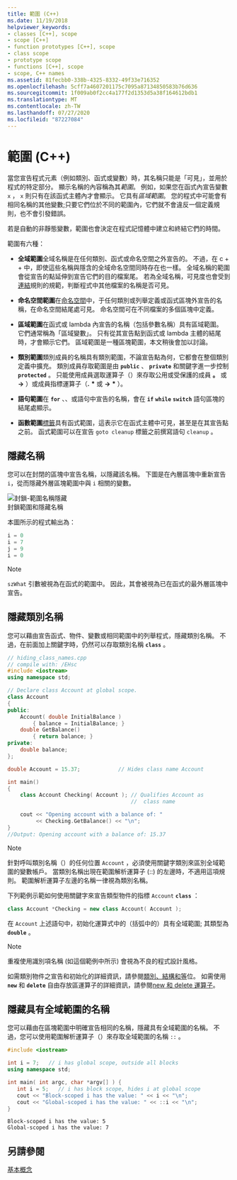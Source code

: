 ```yaml
---
title: 範圍 (C++)
ms.date: 11/19/2018
helpviewer_keywords:
- classes [C++], scope
- scope [C++]
- function prototypes [C++], scope
- class scope
- prototype scope
- functions [C++], scope
- scope, C++ names
ms.assetid: 81fecbb0-338b-4325-8332-49f33e716352
ms.openlocfilehash: 5cff7a4607201175c7095a87134850583b76d636
ms.sourcegitcommit: 1f009ab0f2cc4a177f2d1353d5a38f164612bdb1
ms.translationtype: MT
ms.contentlocale: zh-TW
ms.lasthandoff: 07/27/2020
ms.locfileid: "87227084"
---
```

# <a name="scope-c"></a>範圍 (C++)

當您宣告程式元素（例如類別、函式或變數）時，其名稱只能是「可見」，並用於程式的特定部分。 顯示名稱的內容稱為其*範圍*。 例如，如果您在函式內宣告變數 `x` ， `x` 則只有在該函式主體內才會顯示。 它具有*區域範圍*。 您的程式中可能會有相同名稱的其他變數;只要它們位於不同的範圍內，它們就不會違反一個定義規則，也不會引發錯誤。

若是自動的非靜態變數，範圍也會決定在程式記憶體中建立和終結它們的時間。

範圍有六種：

- **全域範圍**全域名稱是在任何類別、函式或命名空間之外宣告的。 不過，在 c + + 中，即使這些名稱與隱含的全域命名空間同時存在也一樣。 全域名稱的範圍會從宣告的點延伸到宣告它們的目的檔案尾。 若為全域名稱，可見度也會受到[連結](program-and-linkage-cpp.md)規則的規範，判斷程式中其他檔案的名稱是否可見。

- **命名空間範圍**在[命名空間](namespaces-cpp.md)中，于任何類別或列舉定義或函式區塊外宣告的名稱，在命名空間結尾處可見。 命名空間可在不同檔案的多個區塊中定義。

- **區域範圍**在函式或 lambda 內宣告的名稱（包括參數名稱）具有區域範圍。 它們通常稱為「區域變數」。 只有從其宣告點到函式或 lambda 主體的結尾時，才會顯示它們。 區域範圍是一種區塊範圍，本文稍後會加以討論。

- **類別範圍**類別成員的名稱具有類別範圍，不論宣告點為何，它都會在整個類別定義中擴充。 類別成員存取範圍是由 **`public`** 、 **`private`** 和關鍵字進一步控制 **`protected`** 。 只能使用成員選取運算子（）來存取公用或受保護的成員 **。** 或 **->** ）或成員指標運算子（**.** <strong>\*</strong> 或 **->** <strong>\*</strong> ）。

- **語句範圍**在 **`for`** 、、或語句中宣告的名稱，會在 **`if`** **`while`** **`switch`** 語句區塊的結尾處顯示。

- **函數範圍**[標籤](labeled-statements.md)具有函式範圍，這表示它在函式主體中可見，甚至是在其宣告點之前。 函式範圍可以在宣告 `goto cleanup` 標籤之前撰寫語句 `cleanup` 。

## <a name="hiding-names"></a>隱藏名稱

您可以在封閉的區塊中宣告名稱，以隱藏該名稱。 下圖是在內層區塊中重新宣告 `i`，從而隱藏外層區塊範圍中與 `i` 相關的變數。

![封鎖&#45;範圍名稱隱藏](../cpp/media/vc38sf1.png "封鎖&#45;範圍名稱隱藏") <br/>
封鎖範圍和隱藏名稱

本圖所示的程式輸出為：

```cpp
i = 0
i = 7
j = 9
i = 0
```

> [!NOTE]
> `szWhat` 引數被視為在函式的範圍中。 因此，其會被視為已在函式的最外層區塊中宣告。

## <a name="hiding-class-names"></a>隱藏類別名稱

您可以藉由宣告函式、物件、變數或相同範圍中的列舉程式，隱藏類別名稱。 不過，在前面加上關鍵字時，仍然可以存取類別名稱 **`class`** 。

```cpp
// hiding_class_names.cpp
// compile with: /EHsc
#include <iostream>
using namespace std;

// Declare class Account at global scope.
class Account
{
public:
    Account( double InitialBalance )
        { balance = InitialBalance; }
    double GetBalance()
        { return balance; }
private:
    double balance;
};

double Account = 15.37;            // Hides class name Account

int main()
{
    class Account Checking( Account ); // Qualifies Account as
                                       //  class name

    cout << "Opening account with a balance of: "
         << Checking.GetBalance() << "\n";
}
//Output: Opening account with a balance of: 15.37
```

> [!NOTE]
> 針對呼叫類別名稱（）的任何位置 `Account` ，必須使用關鍵字類別來區別全域範圍的變數帳戶。 當類別名稱出現在範圍解析運算子 (::) 的左邊時，不適用這項規則。 範圍解析運算子左邊的名稱一律視為類別名稱。

下列範例示範如何使用關鍵字來宣告類型物件的指標 `Account` **`class`** ：

```cpp
class Account *Checking = new class Account( Account );
```

在 `Account` 上述語句中，初始化運算式中的（括弧中的）具有全域範圍; 其類型為 **`double`** 。

> [!NOTE]
> 重複使用識別項名稱 (如這個範例中所示) 會視為不良的程式設計風格。

如需類別物件之宣告和初始化的詳細資訊，請參閱[類別、結構和等](../cpp/classes-and-structs-cpp.md)位。 如需使用 **`new`** 和 **`delete`** 自由存放區運算子的詳細資訊，請參閱[new 和 delete 運算子](new-and-delete-operators.md)。

## <a name="hiding-names-with-global-scope"></a>隱藏具有全域範圍的名稱

您可以藉由在區塊範圍中明確宣告相同的名稱，隱藏具有全域範圍的名稱。 不過，您可以使用範圍解析運算子（）來存取全域範圍的名稱 `::` 。

```cpp
#include <iostream>

int i = 7;   // i has global scope, outside all blocks
using namespace std;

int main( int argc, char *argv[] ) {
   int i = 5;   // i has block scope, hides i at global scope
   cout << "Block-scoped i has the value: " << i << "\n";
   cout << "Global-scoped i has the value: " << ::i << "\n";
}
```

```Output
Block-scoped i has the value: 5
Global-scoped i has the value: 7
```

## <a name="see-also"></a>另請參閱

[基本概念](../cpp/basic-concepts-cpp.md)
